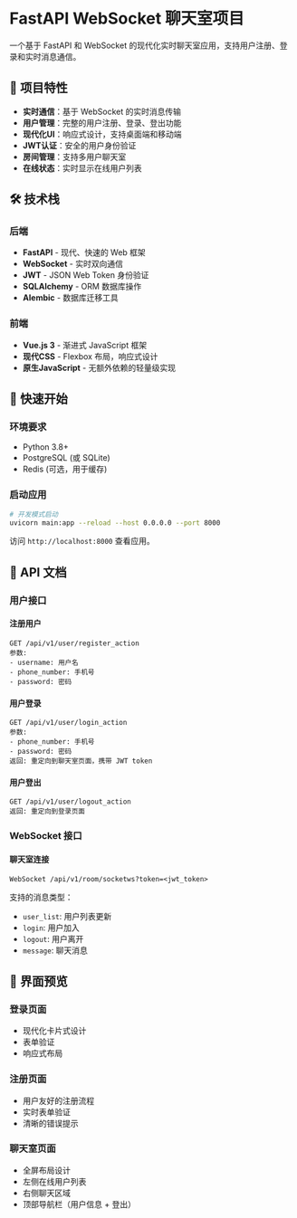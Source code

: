 # FastAPI WebSocket 聊天室项目

一个基于 FastAPI 和 WebSocket 的现代化实时聊天室应用，支持用户注册、登录和实时消息通信。

## 🚀 项目特性

- **实时通信**：基于 WebSocket 的实时消息传输
- **用户管理**：完整的用户注册、登录、登出功能
- **现代化UI**：响应式设计，支持桌面端和移动端
- **JWT认证**：安全的用户身份验证
- **房间管理**：支持多用户聊天室
- **在线状态**：实时显示在线用户列表

## 🛠️ 技术栈

### 后端
- **FastAPI** - 现代、快速的 Web 框架
- **WebSocket** - 实时双向通信
- **JWT** - JSON Web Token 身份验证
- **SQLAlchemy** - ORM 数据库操作
- **Alembic** - 数据库迁移工具

### 前端
- **Vue.js 3** - 渐进式 JavaScript 框架
- **现代CSS** - Flexbox 布局，响应式设计
- **原生JavaScript** - 无额外依赖的轻量级实现


## 🚀 快速开始

### 环境要求

- Python 3.8+
- PostgreSQL (或 SQLite)
- Redis (可选，用于缓存)

### 启动应用

```bash
# 开发模式启动
uvicorn main:app --reload --host 0.0.0.0 --port 8000
```

访问 `http://localhost:8000` 查看应用。

## 📖 API 文档

### 用户接口

#### 注册用户
```
GET /api/v1/user/register_action
参数:
- username: 用户名
- phone_number: 手机号
- password: 密码
```

#### 用户登录
```
GET /api/v1/user/login_action
参数:
- phone_number: 手机号
- password: 密码
返回: 重定向到聊天室页面，携带 JWT token
```

#### 用户登出
```
GET /api/v1/user/logout_action
返回: 重定向到登录页面
```

### WebSocket 接口

#### 聊天室连接
```
WebSocket /api/v1/room/socketws?token=<jwt_token>
```

支持的消息类型：
- `user_list`: 用户列表更新
- `login`: 用户加入
- `logout`: 用户离开
- `message`: 聊天消息

## 🎨 界面预览

### 登录页面
- 现代化卡片式设计
- 表单验证
- 响应式布局

### 注册页面
- 用户友好的注册流程
- 实时表单验证
- 清晰的错误提示

### 聊天室页面
- 全屏布局设计
- 左侧在线用户列表
- 右侧聊天区域
- 顶部导航栏（用户信息 + 登出）
